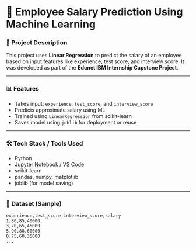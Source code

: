 # 🧠 Employee Salary Prediction Using Machine Learning

### 📌 Project Description
This project uses **Linear Regression** to predict the salary of an employee based on input features like experience, test score, and interview score. It was developed as part of the **Edunet IBM Internship Capstone Project**.

---

### 📊 Features
- Takes input: `experience`, `test_score`, and `interview_score`
- Predicts approximate salary using ML
- Trained using `LinearRegression` from scikit-learn
- Saves model using `joblib` for deployment or reuse

---

### 🛠️ Tech Stack / Tools Used
- Python
- Jupyter Notebook / VS Code
- scikit-learn
- pandas, numpy, matplotlib
- joblib (for model saving)

---

### 📁 Dataset (Sample)
```csv
experience,test_score,interview_score,salary
1,80,85,40000
3,70,65,45000
5,90,88,60000
0,75,60,35000
...
